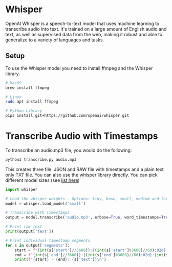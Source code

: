 # Whisper

OpenAI Whisper is a speech-to-text model that uses machine learning to transcribe audio into text. It's trained on a large amount of English audio and text, as well as supervised data from the web, making it robust and able to generalize to a variety of languages and tasks.

## Setup

To use the Whisper model you need to install ffmpeg and the Whisper library.

```bash
# MacOS
brew install ffmpeg

# Linux
sudo apt install ffmpeg

# Python Library
pip3 install git+https://github.com/openai/whisper.git
```

# Transcribe Audio with Timestamps

To transcribe an audio.mp3 file, you would do the following:


```bash
python3 transcribe.py audio.mp3
```

This creates three file: JSON and RAW file with timestamps and a plain text only TXT file. You can also use the whisper library directly. You can pick different model sizes (see [list here](https://github.com/openai/whisper/?tab=readme-ov-file#available-models-and-languages))

```python
import whisper

# Load the whisper weights - Options: tiny, base, small, medium and large
model = whisper.load_model('small')

# Transcribe with Timestamps
output = model.transcribe('audio.mp3', erbose=True, word_timestamps=True)

# Print raw text
print(output['text'])

# Print individual timestamp segments
for s in output['segments']:
    start = f"{int(s['start']//3600)}:{(int(s['start']%3600)//60):02d}:{int(s['start']%60):02d}"
    end = f"{int(s['end']//3600)}:{(int(s['end']%3600)//60):02d}:{int(s['end']%60):02d}"
    print(f"{start} - {end}: {s['text']}\n")
```